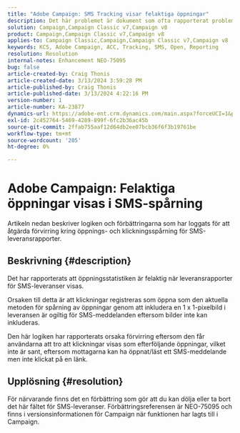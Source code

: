 ```yaml
---
title: "Adobe Campaign: SMS Tracking visar felaktiga öppningar"
description: Det här problemet är dokument som ofta rapporterat problem med SMS-leveransspårning som visar felaktiga öppningar i leveransrapporter
solution: Campaign,Campaign Classic v7,Campaign v8
product: Campaign,Campaign Classic v7,Campaign v8
applies-to: Campaign Classic,Campaign,Campaign Classic v7,Campaign v8
keywords: KCS, Adobe Campaign, ACC, Tracking, SMS, Open, Reporting
resolution: Resolution
internal-notes: Enhancement NEO-75095
bug: false
article-created-by: Craig Thonis
article-created-date: 3/13/2024 3:59:28 PM
article-published-by: Craig Thonis
article-published-date: 3/13/2024 4:22:16 PM
version-number: 1
article-number: KA-23877
dynamics-url: https://adobe-ent.crm.dynamics.com/main.aspx?forceUCI=1&pagetype=entityrecord&etn=knowledgearticle&id=5b0416a9-52e1-ee11-904d-6045bd006079
exl-id: 2c452764-5469-4289-899f-6fc2b36ac45b
source-git-commit: 2ffab755aaf12d64db2ee07bcb36f6f3b19761be
workflow-type: tm+mt
source-wordcount: '205'
ht-degree: 0%

---
```


# Adobe Campaign: Felaktiga öppningar visas i SMS-spårning


Artikeln nedan beskriver logiken och förbättringarna som har loggats för att åtgärda förvirring kring öppnings- och klickningsspårning för SMS-leveransrapporter.

## Beskrivning {#description}


Det har rapporterats att öppningsstatistiken är felaktig när leveransrapporter för SMS-leveranser visas.

Orsaken till detta är att klickningar registreras som öppna som den aktuella metoden för spårning av öppningar genom att inkludera en 1 x 1-pixelbild i leveransen är ogiltig för SMS-meddelanden eftersom bilder inte kan inkluderas.

Den här logiken har rapporterats orsaka förvirring eftersom den får användarna att tro att klickningar visas som efterföljande öppningar, vilket inte är sant, eftersom mottagarna kan ha öppnat/läst ett SMS-meddelande men inte klickat på en länk.


## Upplösning {#resolution}


För närvarande finns det en förbättring som gör att du kan dölja eller ta bort det här fältet för SMS-leveranser. Förbättringsreferensen är NEO-75095 och finns i versionsinformationen för Campaign när funktionen har lagts till i Campaign.
